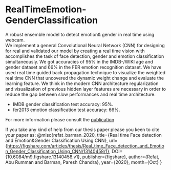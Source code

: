 # RealTimeEmotion-GenderClassification
A robust ensemble model to detect emotion\& gender in real time using webcam.\
We implement a general Convolutional Neural Network (CNN) for designing for real and validated our model by creating a real time vision with accomplishes the task of face detection, gender and emotion classification simultaneously. We got accuracies of 95% in the IMDB-/WIKI age and gender dataset and 66% in the FER emotion recognition dataset. We have used real time guided back propagation technique to visualize the weighted real time CNN that uncovered the dynamic weight change and evaluate the learning feature. We think in the modern CNN architecture regularization and visualization of previous hidden layer features are necessary in order to reduce the gap between slow performances and real time architecture.
* IMDB gender classification test accuracy: 95%.
* fer2013 emotion classification test accuracy: 66%.

For more information please consult the [publication](https://github.com/MdAbuRummanRefat/RealTimeEmotion-GenderClassification/blob/main/Thesis%20Paper.pdf)

If you take any kind of help from our thesis paper please you keen to cite your paper as:
@misc{refat_barman_2020,
title={Real time Face detection and Emotion&Gender Classification Using CNN},
url={https://figshare.com/articles/thesis/Real_time_Face_detection_and_Emotion_Gender_Classification_Using_CNN/13140458/1},
DOI={10.6084/m9.figshare.13140458.v1},
publisher={figshare},
author={Refat,  Abu Rumman and Barman, Paresh Chandra},
year={2020},
month={Oct} 
} 
